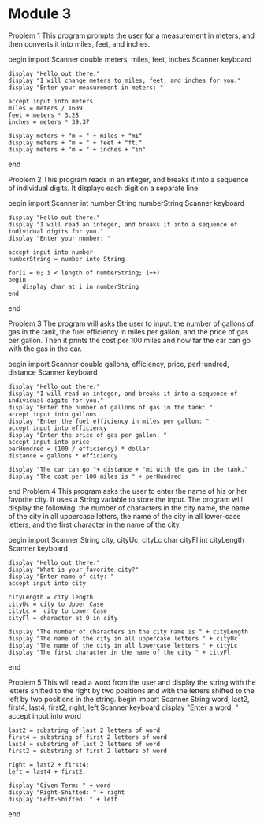 # Module 3
Problem 1
This program prompts the user for a measurement in meters, and then converts it
into miles, feet, and inches.

begin
    import Scanner
    double meters, miles, feet, inches
    Scanner keyboard

    display "Hello out there."
    display "I will change meters to miles, feet, and inches for you."
    display "Enter your measurement in meters: "

    accept input into meters
    miles = meters / 1609
    feet = meters * 3.28
    inches = meters * 39.37

    display meters + "m = " + miles + "mi"
    display meters + "m = " + feet + "ft."
    display meters + "m = " + inches + "in"
end




Problem 2
This program reads in an integer, and breaks it into a sequence of individual digits.
It displays each digit on a separate line.

begin
    import Scanner
    int number
    String numberString
    Scanner keyboard

    display "Hello out there."
    display "I will read an integer, and breaks it into a sequence of individual digits for you."
    display "Enter your number: "

    accept input into number
    numberString = number into String

    for(i = 0; i < length of numberString; i++)
    begin
        display char at i in numberString
    end
end




Problem 3
The program will asks the user to input:
   the number of gallons of gas in the tank,
   the fuel efficiency in miles per gallon, and
   the price of gas per gallon.
Then it prints the cost per 100 miles and how far the car can go with the gas in the car.

begin
    import Scanner
    double gallons, efficiency, price, perHundred, distance
    Scanner keyboard

    display "Hello out there."
    display "I will read an integer, and breaks it into a sequence of individual digits for you."
    display "Enter the number of gallons of gas in the tank: "
    accept input into gallons
    display "Enter the fuel efficiency in miles per gallon: "
    accept input into efficiency
    display "Enter the price of gas per gallon: "
    accept input into price
    perHundred = (100 / efficiency) * dollar
    distance = gallons * efficiency

    display "The car can go "+ distance + "mi with the gas in the tank."
    display "The cost per 100 miles is " + perHundred
end
Problem 4
This program asks the user to enter the name of his or her favorite city. It uses a String variable to
store the input. The program will display the following:
    the number of characters in the city name,
    the name of the city in all uppercase letters,
    the name of the city in all lower-case letters, and
    the first character in the name of the city.

begin
    import Scanner
    String city, cityUc, cityLc
    char cityFl
    int cityLength
    Scanner keyboard

    display "Hello out there."
    display "What is your favorite city?"
    display "Enter name of city: "
    accept input into city

    cityLength = city length
    cityUc = city to Upper Case
    cityLc =  city to Lower Case
    cityFl = character at 0 in city

    display "The number of characters in the city name is " + cityLength
    display "The name of the city in all uppercase letters " + cityUc
    display "The name of the city in all lowercase letters " + cityLc
    display "The first character in the name of the city " + cityFl
end

Problem 5
This will read a word from the user and display the string with the letters shifted to the right by two positions and with the letters shifted to the left by two positions in the string.
begin
    import Scanner
    String word, last2, first4, last4, first2, right, left
    Scanner keyboard
    display "Enter a word: "
    accept input into word

    last2 = substring of last 2 letters of word
    first4 = substring of first 2 letters of word
    last4 = substring of last 2 letters of word
    first2 = substring of first 2 letters of word

    right = last2 + first4;
    left = last4 + first2;

    display "Given Term: " + word
    display "Right-Shifted: " + right
    display "Left-Shifted: " + left
end

